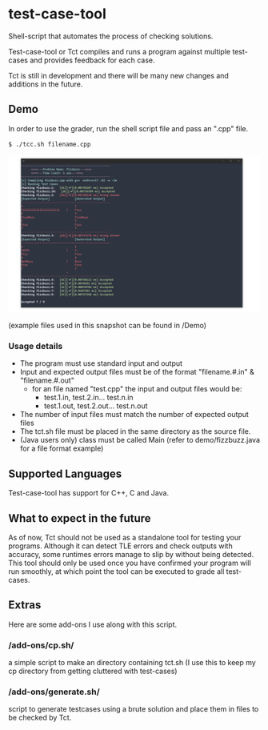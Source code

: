 # test-case-tool
Shell-script that automates the process of checking solutions. 

Test-case-tool or Tct compiles and runs a program against multiple test-cases and provides feedback for each case. 

Tct is still in development and there will be many new changes and additions in the future.

## Demo
In order to use the grader, run the shell script file and pass an ".cpp" file.

```bash
$ ./tcc.sh filename.cpp
```

![](images/test-case-tester-snapshot-1.0.3.PNG)

(example files used in this snapshot can be found in /Demo)

### Usage details
- The program must use standard input and output
- Input and expected output files must be of the format "filename.#.in" & "filename.#.out"
  - for an file named "test.cpp" the input and output files would be:
    - test.1.in, test.2.in... test.n.in
    - test.1.out, test.2.out... test.n.out
- The number of input files must match the number of expected output files
- The tct.sh file must be placed in the same directory as the source file.
- (Java users only) class must be called Main (refer to demo/fizzbuzz.java for a file format example)

## Supported Languages
Test-case-tool has support for C++, C and Java.

## What to expect in the future
As of now, Tct should not be used as a standalone tool for testing your programs. Although it can detect TLE errors and check outputs with accuracy, some runtimes errors manage to slip by without being detected. This tool should only be used once you have confirmed your program will run smoothly, at which point the tool can be executed to grade all test-cases.

## Extras
Here are some add-ons I use along with this script.

### /add-ons/cp.sh/ 
a simple script to make an directory containing tct.sh (I use this to keep my cp directory from getting cluttered with test-cases)

### /add-ons/generate.sh/
script to generate testcases using a brute solution and place them in files to be checked by Tct.
